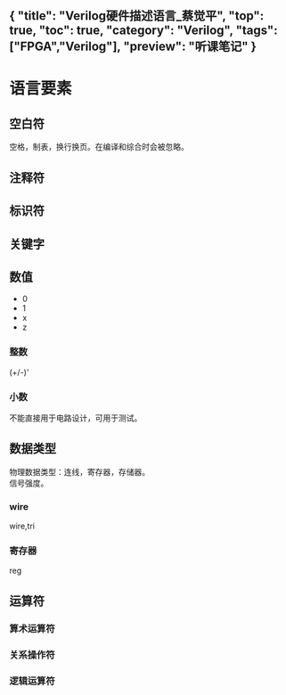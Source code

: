 {
"title": "Verilog硬件描述语言_蔡觉平",
"top": true,
"toc": true,
"category": "Verilog",
"tags":["FPGA","Verilog"],
"preview": "听课笔记"
}
---
# 语言要素
## 空白符
空格，制表，换行换页。在编译和综合时会被忽略。
## 注释符
## 标识符
## 关键字
## 数值
- 0
- 1
- x
- z
### 整数
(+/-)<size>'<base><digits>
### 小数
不能直接用于电路设计，可用于测试。
## 数据类型
物理数据类型：连线，寄存器，存储器。\
信号强度。
### wire
wire,tri
### 寄存器
reg

## 运算符
### 算术运算符
### 关系操作符
### 逻辑运算符
